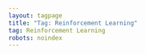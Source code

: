 ```yaml
---
layout: tagpage
title: "Tag: Reinforcement Learning"
tag: Reinforcement Learning
robots: noindex
---
```

